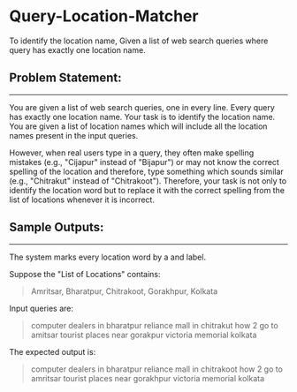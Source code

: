 Query-Location-Matcher
======================

To identify the location name, Given a list of web search queries where query has exactly one location name.

Problem Statement:
-----------------

***

You are given a list of web search queries, one in every line. Every query has exactly one location name. Your task is to identify the location name. You are given a list of location names which will include all the location names present in the input queries. 

However, when real users type in a query, they often make spelling mistakes (e.g., "Cijapur" instead of "Bijapur") or may not know the correct spelling of the location and therefore, type something which sounds similar (e.g., "Chitrakut" instead of "Chitrakoot"). Therefore, your task is not only to identify the location word but to replace it with the correct spelling from the list of locations whenever it is incorrect.

Sample Outputs:
---------------

***

The system marks every location word by a <loc> and </loc> label. 

Suppose the "List of Locations" contains:
> Amritsar, Bharatpur, Chitrakoot, Gorakhpur, Kolkata

Input queries are:

> computer dealers in bharatpur
> reliance mall in chitrakut
> how 2 go to amitsar
> tourist places near gorakpur
> victoria memorial kolkata 

The expected output is:

> computer dealers in <loc>bharatpur</loc>
> reliance mall in <loc>chitrakoot</loc>
> how 2 go to <loc>amritsar</loc>
> tourist places near <loc>gorakhpur</loc>
> victoria memorial <loc>kolkata</loc> 


